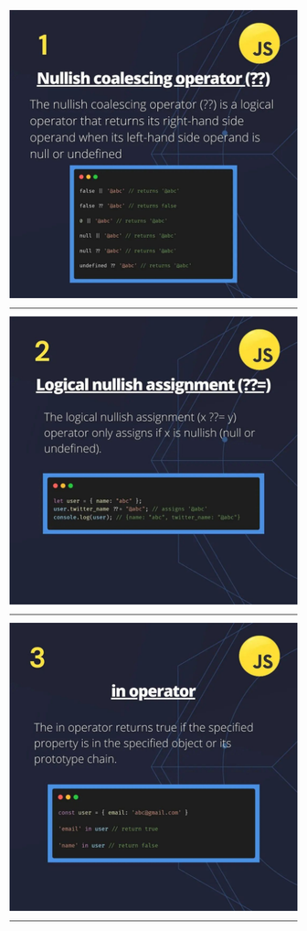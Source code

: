 ![nullish notes!](/01-JS-Basic/00-JS-Tutorial/28-Nullish-coalescing/notes/1.jpg "nullish notes")

---

![nullish notes!](/01-JS-Basic/00-JS-Tutorial/28-Nullish-coalescing/notes/2.jpg "nullish notes")

---

![nullish notes!](/01-JS-Basic/00-JS-Tutorial/28-Nullish-coalescing/notes/3.jpg "nullish notes")

---
